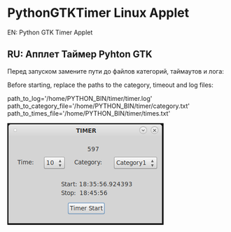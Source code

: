 # PythonGTKTimer Linux Applet

EN:
Python GTK Timer Applet

RU:
Апплет Таймер Pyhton GTK
------------------

Перед запуском замените пути до файлов категорий, таймаутов и лога:

Before starting, replace the paths to the category, timeout and log files:

path_to_log='/home/PYTHON_BIN/timer/timer.log'
<br>path_to_category_file='/home/PYTHON_BIN/timer/category.txt'
<br>path_to_times_file='/home/PYTHON_BIN/timer/times.txt'


<img src=https://github.com/alchemist314/PythonGTKTimer/blob/main/timer_applet.png>
